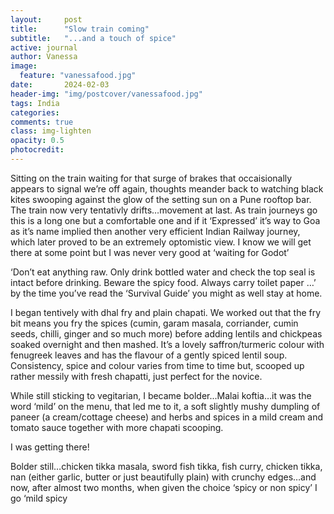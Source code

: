 ```yaml
---
layout:     post
title:      "Slow train coming"
subtitle:   "...and a touch of spice"
active: journal
author: Vanessa
image:
  feature: "vanessafood.jpg"
date:       2024-02-03
header-img: "img/postcover/vanessafood.jpg"
tags: India
categories: 
comments: true
class: img-lighten 
opacity: 0.5
photocredit:
---
```


 

Sitting on the train waiting for that surge of brakes that occaisionally appears to signal we’re off again, thoughts meander back to watching black kites swooping against the glow of the setting sun on a Pune rooftop bar. The train now very tentativly drifts…movement at last. As train journeys go this is a long one but a comfortable one and if it ‘Expressed’ it’s way to Goa as it’s name implied then another very efficient Indian Railway journey, which later proved to be an extremely optomistic view. I know we will get there at some point but I was never very good at ‘waiting for Godot’

‘Don’t eat anything raw. Only drink bottled water and check the top seal is intact before drinking. Beware the spicy food. Always carry toilet paper …’ by the time you’ve read the ‘Survival Guide’ you might as well stay at home.

I began tentively with dhal fry and plain chapati. We worked out that the fry bit means you fry the spices (cumin, garam masala, corriander, cumin seeds, chilli, ginger and so much more) before adding lentils and chickpeas soaked overnight and then mashed. It’s a lovely saffron/turmeric colour with fenugreek leaves and has the flavour of a gently spiced lentil soup. Consistency, spice and colour varies from time to time but, scooped up rather messily with fresh chapatti, just perfect for the novice.

While still sticking to vegitarian, I became bolder...Malai koftia…it was the word ‘mild’ on the menu, that led me to it, a soft slightly mushy dumpling of paneer (a cream/cottage cheese) and herbs and spices in a mild cream and tomato sauce together with more chapati scooping. 
 
I was getting there!

Bolder still…chicken tikka masala, sword fish tikka, fish curry, chicken tikka, nan (either garlic, butter or just beautifully plain) with crunchy edges…and now, after almost two months, when given the choice ‘spicy or non spicy’ I go ‘mild spicy








